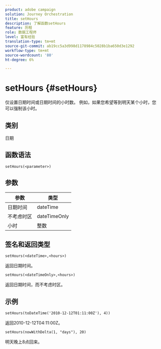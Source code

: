 ```yaml
---
product: adobe campaign
solution: Journey Orchestration
title: setHours
description: 了解函数setHours
feature: 历程
role: 数据工程师
level: 富有经验
translation-type: tm+mt
source-git-commit: ab19cc5a3d998d1178984c5028b1ba650d3e1292
workflow-type: tm+mt
source-wordcount: '80'
ht-degree: 6%

---
```



# setHours {#setHours}

仅设置日期时间或日期时间的小时数。 例如，如果您希望等到明天某个小时，您可以强制该小时。

## 类别

日期

## 函数语法

`setHours(<parameter>)`

## 参数

| 参数 | 类型 |
|--- |--- |
| 日期时间 | dateTime |
| 不考虑时区 | dateTimeOnly |
| 小时 | 整数 |

## 签名和返回类型

`setHours(<dateTime>,<hours>)`

返回日期时间。

`setHours(<dateTimeOnly>,<hours>)`

返回日期时间，而不考虑时区。

## 示例

`setHours(toDateTime('2010-12-12T01:11:00Z'), 4))`

返回2010-12-12T04:11:00Z。

`setHours(nowWithDelta(1, "days"), 20)`

明天晚上8点回来。
